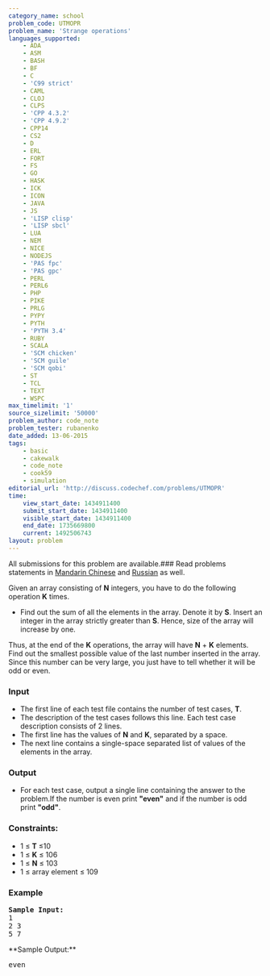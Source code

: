 ```yaml
---
category_name: school
problem_code: UTMOPR
problem_name: 'Strange operations'
languages_supported:
    - ADA
    - ASM
    - BASH
    - BF
    - C
    - 'C99 strict'
    - CAML
    - CLOJ
    - CLPS
    - 'CPP 4.3.2'
    - 'CPP 4.9.2'
    - CPP14
    - CS2
    - D
    - ERL
    - FORT
    - FS
    - GO
    - HASK
    - ICK
    - ICON
    - JAVA
    - JS
    - 'LISP clisp'
    - 'LISP sbcl'
    - LUA
    - NEM
    - NICE
    - NODEJS
    - 'PAS fpc'
    - 'PAS gpc'
    - PERL
    - PERL6
    - PHP
    - PIKE
    - PRLG
    - PYPY
    - PYTH
    - 'PYTH 3.4'
    - RUBY
    - SCALA
    - 'SCM chicken'
    - 'SCM guile'
    - 'SCM qobi'
    - ST
    - TCL
    - TEXT
    - WSPC
max_timelimit: '1'
source_sizelimit: '50000'
problem_author: code_note
problem_tester: rubanenko
date_added: 13-06-2015
tags:
    - basic
    - cakewalk
    - code_note
    - cook59
    - simulation
editorial_url: 'http://discuss.codechef.com/problems/UTMOPR'
time:
    view_start_date: 1434911400
    submit_start_date: 1434911400
    visible_start_date: 1434911400
    end_date: 1735669800
    current: 1492506743
layout: problem
---
```

All submissions for this problem are available.###  Read problems statements in [Mandarin Chinese](http://www.codechef.com/download/translated/COOK59/mandarin/UTMOPR.pdf) and [Russian](http://www.codechef.com/download/translated/COOK59/russian/UTMOPR.pdf) as well.

Given an array consisting of **N** integers, you have to do the following operation **K** times.

- Find out the sum of all the elements in the array. Denote it by **S**. Insert an integer in the array strictly greater than **S**. Hence, size of the array will increase by one.
 
Thus, at the end of the **K** operations, the array will have **N** + **K** elements. Find out the smallest possible value of the last number inserted in the array. Since this number can be very large, you just have to tell whether it will be odd or even.

### Input

- The first line of each test file contains the number of test cases, **T**.
- The description of the test cases follows this line. Each test case description consists of 2 lines.
- The first line has the values of **N** and **K**, separated by a space.
- The next line contains a single-space separated list of values of the elements in the array.

### Output

- For each test case, output a single line containing the answer to the problem.If the number is even print **"even"** and if the number is odd print **"odd"**.

### Constraints:

- 1 ≤ **T** ≤10
- 1 ≤ **K** ≤ 106
- 1 ≤ **N** ≤ 103
- 1 ≤ array element ≤ 109

### Example

<pre><b>Sample Input:</b>
1
2 3
5 7
</pre>**Sample Output:**

<pre>
even

</pre>